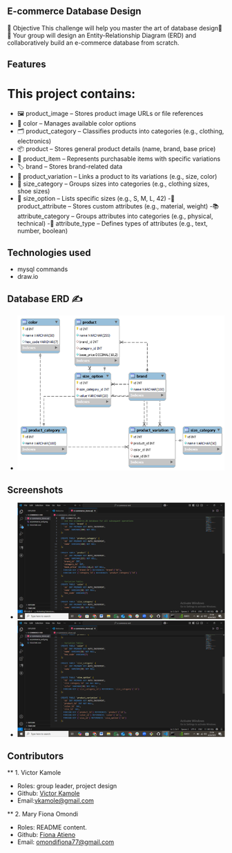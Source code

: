 ## E-commerce Database Design
🎯 Objective
This challenge will help you master the art of database design🧠💾
Your group will design an Entity-Relationship Diagram (ERD) and collaboratively build an e-commerce database from scratch.

## Features
# This project contains:
- 🖼️ product_image – Stores product image URLs or file references
- 🎨 color – Manages available color options
- 🗂️ product_category – Classifies products into categories (e.g., clothing, electronics)
- 📦 product – Stores general product details (name, brand, base price)
- 🧾 product_item – Represents purchasable items with specific variations
- 🏷️ brand – Stores brand-related data
- 🔄 product_variation – Links a product to its variations (e.g., size, color)
- 📏 size_category – Groups sizes into categories (e.g., clothing sizes, shoe sizes)
- 📐 size_option – Lists specific sizes (e.g., S, M, L, 42)
-🧵 product_attribute – Stores custom attributes (e.g., material, weight)
-📚 attribute_category – Groups attributes into categories (e.g., physical, technical)
-🧪 attribute_type – Defines types of attributes (e.g., text, number, boolean)

## Technologies used
- mysql commands
- draw.io

## Database ERD ✍️
- <img src="https://github.com/vkamole/e-commerce-erd/blob/main/ecommerce_erd.png" />

## Screenshots
- <img src="https://github.com/vkamole/e-commerce-erd/blob/main/Screenshot%20(78).png" />
- <img src="https://github.com/vkamole/e-commerce-erd/blob/main/Screenshot%20(79).png" />

## Contributors
** 1. Victor Kamole
- Roles: group leader, project design
-  Github: [Victor Kamole](https://github.com/vkamole)
-  Email:[vkamole@gmail.com](mailto:vkamole@gmail.com)

** 2. Mary Fiona Omondi
- Roles: README content.
-  Github: [Fiona Atieno](https://github.com/fiona12-code)
-  Email: [omondifiona77@gmail.com](mailto:omondifiona77@gmail.com)



